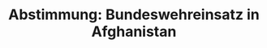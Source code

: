 ---
abstimmung:
  abstimmung: 1
  bundestagssitzung: 76
  datum: 18. Dezember 2014
  legislaturperiode: 18
categories:
- Bundeswehr
- Ausland
data:
- title: Abstimmungsergebnis 20141218_1-data.pdf
  url: /res/abstimmungsliste/20141218_1-data.pdf
- title: Abstimmungsergebnis 20141218_1_xls-data.csv
  url: /res/abstimmungsliste/csv/20141218_1_xls-data.csv
documents:
- local: /res/abstimmungsdaten/018-076-01/1803246.pdf
  title: Drucksache 18/03246.pdf
  url: http://dip21.bundestag.de/dip21/btd/18/032/1803246.pdf
- local: /res/abstimmungsdaten/018-076-01/1803583.pdf
  title: Drucksache 18/03583.pdf
  url: http://dip21.bundestag.de/dip21/btd/18/035/1803583.pdf
ergebnis:
  cdu/csu:
    enthaltung: 0
    gesamt: 310
    ja: 295
    nein: 1
    nichtabgegeben: 14
    ungueltig: 0
  die.linke:
    enthaltung: 0
    gesamt: 64
    ja: 0
    nein: 54
    nichtabgegeben: 10
    ungueltig: 0
  file: 20141218_1_xls-data.csv
  gruenen:
    enthaltung: 17
    gesamt: 63
    ja: 9
    nein: 34
    nichtabgegeben: 3
    ungueltig: 0
  spd:
    enthaltung: 1
    gesamt: 192
    ja: 168
    nein: 13
    nichtabgegeben: 10
    ungueltig: 0
layout: abstimmung
links:
- title: https://www.bundestag.de/parlament/plenum/abstimmung/abstimmung?id=320
  url: https://www.bundestag.de/parlament/plenum/abstimmung/abstimmung?id=320
- title: http://www.abgeordnetenwatch.de/bundeswehreinsatz_in_afghanistan-1105-704.html
  url: http://www.abgeordnetenwatch.de/bundeswehreinsatz_in_afghanistan-1105-704.html
preview: 'Deutscher Bundestag


  76. Sitzung des Deutschen Bundestages

  am Donnerstag, 18.Dezember 2014


  Endgültiges Ergebnis der Namentlichen Abstimmung Nr. 1


  Beschlussempfehlung des Auswärtigen Ausschusses (3. Ausschuss) zu dem Antrag der

  Bundesregierung

  Entsendung bewaffneter deutscher Streitkräfte am NATO-geführten Einsatz Resolute

  Support Mission für die Ausbildung, Beratung und Unterstützung der afghanischen

  nationalen Sicherheitskräfte in Afghanistan

  Drs. 18/3246 und 18/3583


  Abgegebene Stimmen insgesamt:


  592


  Nicht abgegebene Stimmen:

  Ja-Stimmen:


  37

  472


  Nein-Stimmen:


  102


  Enthaltungen:


  18


  Ungültige:


  Berlin, den 18.12.2014


  0


  Beginn: 17:11

  Ende: 17:14

  '
tags:
- Afghanistan
- ISAF
- NATO
title: 'Abstimmung: Bundeswehreinsatz in Afghanistan'
---